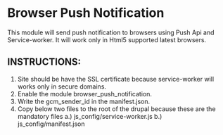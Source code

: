 Browser Push Notification
===================

This module will send push notification to browsers using Push Api and Service-worker.
It will work only in Html5 supported latest browsers.

INSTRUCTIONS:
--------------

1. Site should be have the SSL certificate because service-worker will works only in
   secure domains.
2. Enable the module browser_push_notification.
3. Write the gcm_sender_id in the manifest.json.
4. Copy below two files to the root of the drupal because these are the
mandatory files
	a.) js_config/service-worker.js
	b.) js_config/manifest.json


